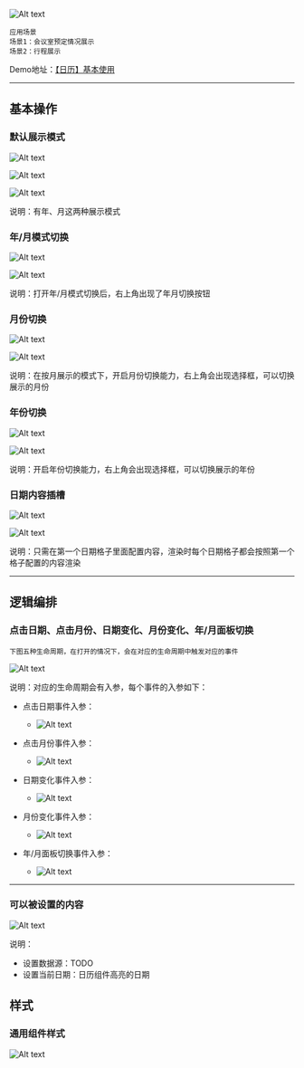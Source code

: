 ![Alt text](img/image.png)

```
应用场景
场景1：会议室预定情况展示
场景2：行程展示
```

Demo地址：[【日历】基本使用](https://my.mybricks.world/mybricks-pc-page/index.html?id=475046653620293)

----
## 基本操作
### 默认展示模式
![Alt text](img/image-1.png)

![Alt text](img/image-2.png)

![Alt text](img/image-3.png)

说明：有年、月这两种展示模式

### 年/月模式切换
![Alt text](img/image-4.png)

![Alt text](img/image-5.png)

说明：打开年/月模式切换后，右上角出现了年月切换按钮

### 月份切换
![Alt text](img/image-6.png)

![Alt text](img/image-7.png)

说明：在按月展示的模式下，开启月份切换能力，右上角会出现选择框，可以切换展示的月份

### 年份切换
![Alt text](img/image-8.png)

![Alt text](img/image-9.png)

说明：开启年份切换能力，右上角会出现选择框，可以切换展示的年份

### 日期内容插槽
![Alt text](img/image-10.png)

![Alt text](img/image-11.png)

说明：只需在第一个日期格子里面配置内容，渲染时每个日期格子都会按照第一个格子配置的内容渲染

----
## 逻辑编排
### 点击日期、点击月份、日期变化、月份变化、年/月面板切换 
```
下图五种生命周期，在打开的情况下，会在对应的生命周期中触发对应的事件
```
![Alt text](img/image-12.png)

说明：对应的生命周期会有入参，每个事件的入参如下：

- 点击日期事件入参：
  - ![Alt text](img/image-13.png)

- 点击月份事件入参：
  - ![Alt text](img/image-14.png)

- 日期变化事件入参：
  - ![Alt text](img/image-15.png)

- 月份变化事件入参：
  - ![Alt text](img/image-16.png)

- 年/月面板切换事件入参：
  - ![Alt text](img/image-17.png)

----

### 可以被设置的内容
![Alt text](img/image-18.png)

说明：
- 设置数据源：TODO
- 设置当前日期：日历组件高亮的日期

## 样式
### 通用组件样式
![Alt text](img/image-19.png)
